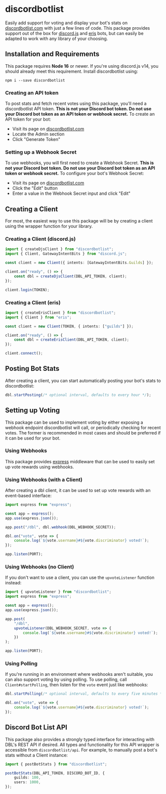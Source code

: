 # discordbotlist

Easily add support for voting and display your bot's stats on [discordbotlist.com](https://discordbotlist.com) with just a few lines of code. This package provides support out of the box for [discord.js](https://www.npmjs.com/package/discord.js) and [eris](https://www.npmjs.com/package/eris) bots, but can easily be adapted to work with any library of your choosing.

## Installation and Requirements

This package requires **Node 16** or newer. If you're using discord.js v14, you should already meet this requirement. Install discordbotlist using:

```
npm i --save discordbotlist
```

### Creating an API token

To post stats and fetch recent votes using this package, you'll need a discordbotlist API token. **This is not your Discord bot token. Do not use your Discord bot token as an API token or webhook secret.** To create an API token for your bot:

-   Visit its page on [discordbotlist.com](https://discordbotlist.com)
-   Locate the Admin section
-   Click "Generate Token"

### Setting up a Webhook Secret

To use webhooks, you will first need to create a Webhook Secret. **This is not your Discord bot token. Do not use your Discord bot token as an API token or webhook secret.** To configure your bot's Webhook Secret:

-   Visit its page on [discordbotlist.com](https://discordbotlist.com)
-   Click the "Edit" button
-   Enter a value in the Webhook Secret input and click "Edit"

## Creating a Client

For most, the easiest way to use this package will be by creating a client using the wrapper function for your library.

### Creating a Client (discord.js)

```ts
import { createDjsClient } from "discordbotlist";
import { Client, GatewayIntentBits } from "discord.js";

const client = new Client({ intents: [GatewayIntentBits.Guilds] });

client.on("ready", () => {
    const dbl = createDjsClient(DBL_API_TOKEN, client);
});

client.login(TOKEN);
```

### Creating a Client (eris)

```ts
import { createErisClient } from "discordbotlist";
import { Client } from "eris";

const client = new Client(TOKEN, { intents: ["guilds"] });

client.on("ready", () => {
    const dbl = createErisClient(DBL_API_TOKEN, client);
});

client.connect();
```

## Posting Bot Stats

After creating a client, you can start automatically posting your bot's stats to discordbotlist:

```ts
dbl.startPosting(/* optional interval, defaults to every hour */);
```

## Setting up Voting

This package can be used to implement voting by either exposing a webhook endpoint discordbotlist will call, or periodically checking for recent votes. The former is recommended in most cases and should be preferred if it can be used for your bot.

### Using Webhooks

This package provides [express](https://www.npmjs.com/package/express) middleware that can be used to easily set up vote rewards using webhooks.

### Using Webhooks (with a Client)

After creating a dbl client, it can be used to set up vote rewards with an event-based interface:

```ts
import express from "express";

const app = express();
app.use(express.json());

app.post("/dbl", dbl.webhook(DBL_WEBHOOK_SECRET));

dbl.on("vote", vote => {
    console.log(`${vote.username}#${vote.discriminator} voted!`);
});

app.listen(PORT);
```

### Using Webhooks (no Client)

If you don't want to use a client, you can use the `upvoteListener` function instead:

```ts
import { upvoteListener } from "discordbotlist";
import express from "express";

const app = express();
app.use(express.json());

app.post(
    "/dbl",
    upvoteListener(DBL_WEBHOOK_SECRET, vote => {
        console.log(`${vote.username}#${vote.discriminator} voted!`);
    })
);

app.listen(PORT);
```

### Using Polling

If you're running in an environment where webhooks aren't suitable, you can also support voting by using polling. To use polling, call `Client#startPolling`, then listen for the `vote` event just like webhooks:

```ts
dbl.startPolling(/* optional interval, defaults to every five minutes */);

dbl.on("vote", vote => {
    console.log(`${vote.username}#${vote.discriminator} voted!`);
});
```

## Discord Bot List API

This package also provides a strongly typed interface for interacting with DBL's REST API if desired. All types and functionality for this API wrapper is accessible from `discordbotlist/api`. For example, to manually post a bot's stats without a Client instance:

```ts
import { postBotStats } from "discordbotlist";

postBotStats(DBL_API_TOKEN, DISCORD_BOT_ID, {
    guilds: 100,
    users: 1000,
});
```
